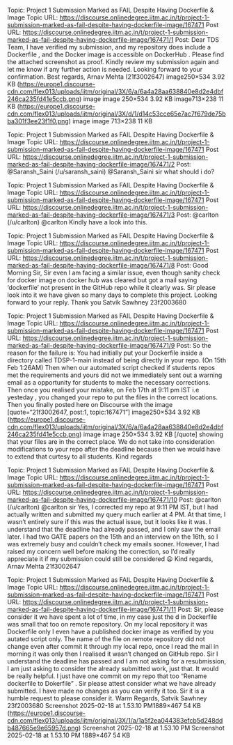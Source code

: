 Topic: Project 1 Submission Marked as FAIL Despite Having Dockerfile & Image
Topic URL: https://discourse.onlinedegree.iitm.ac.in/t/project-1-submission-marked-as-fail-despite-having-dockerfile-image/167471
Post URL: https://discourse.onlinedegree.iitm.ac.in/t/project-1-submission-marked-as-fail-despite-having-dockerfile-image/167471/1
Post:  Dear TDS Team, 
 I have verified my submission, and my repository  does include a Dockerfile , and the  Docker image is accessible on DockerHub . Please find the attached screenshot as proof. Kindly review my submission again and let me know if any further action is needed. 
 Looking forward to your confirmation. 
 Best regards, 
Arnav Mehta 
(21f3002647) 
 image250×534 3.92 KB (https://europe1.discourse-cdn.com/flex013/uploads/iitm/original/3X/6/a/6a4a28aa638840e8d2e4dbf246ca235fd41e5ccb.png) image image 250×534 3.92 KB 
 image713×238 11 KB (https://europe1.discourse-cdn.com/flex013/uploads/iitm/original/3X/d/1/d14c53cce65e7ac7f679de75bba301f3ee23f1f0.png) image image 713×238 11 KB 

Topic: Project 1 Submission Marked as FAIL Despite Having Dockerfile & Image
Topic URL: https://discourse.onlinedegree.iitm.ac.in/t/project-1-submission-marked-as-fail-despite-having-dockerfile-image/167471
Post URL: https://discourse.onlinedegree.iitm.ac.in/t/project-1-submission-marked-as-fail-despite-having-dockerfile-image/167471/2
Post:  @Saransh_Saini (/u/saransh_saini) @Saransh_Saini  sir what should i do? 

Topic: Project 1 Submission Marked as FAIL Despite Having Dockerfile & Image
Topic URL: https://discourse.onlinedegree.iitm.ac.in/t/project-1-submission-marked-as-fail-despite-having-dockerfile-image/167471
Post URL: https://discourse.onlinedegree.iitm.ac.in/t/project-1-submission-marked-as-fail-despite-having-dockerfile-image/167471/3
Post:  @carlton (/u/carlton) @carlton  Kindly have a look into this. 

Topic: Project 1 Submission Marked as FAIL Despite Having Dockerfile & Image
Topic URL: https://discourse.onlinedegree.iitm.ac.in/t/project-1-submission-marked-as-fail-despite-having-dockerfile-image/167471
Post URL: https://discourse.onlinedegree.iitm.ac.in/t/project-1-submission-marked-as-fail-despite-having-dockerfile-image/167471/8
Post:  Good Morning Sir, 
Sir even I am facing a similar issue, even though sanity check for docker image on docker hub was cleared but got a mail saying ‘dockerfile’ not present in the GitHub repo while it clearly was. Sir please look into it we have given so many days to complete this project. 
 Looking forward to your reply. 
 Thank you 
Satvik Sawhney 
23f2003680 

Topic: Project 1 Submission Marked as FAIL Despite Having Dockerfile & Image
Topic URL: https://discourse.onlinedegree.iitm.ac.in/t/project-1-submission-marked-as-fail-despite-having-dockerfile-image/167471
Post URL: https://discourse.onlinedegree.iitm.ac.in/t/project-1-submission-marked-as-fail-despite-having-dockerfile-image/167471/9
Post:  So the reason for the failure is: 
 You had initially put your Dockerfile inside a directory called TDSP-1-main instead of being directly in your repo. (On 15th Feb 1:26AM) 
 Then when our automated script checked if students repos met the requirements and yours did not we immediately sent out a warning email as a opportunity for students to make the necessary corrections. 
 Then once you realised your mistake, on  Feb 17th at 9:11 pm IST  i.e  yesteday , you changed your repo to put the files in the correct locations. 
 Then you finally posted here on Discourse with the image [quote=“21f3002647, post:1, topic:167471”] 
 image250×534 3.92 KB (https://europe1.discourse-cdn.com/flex013/uploads/iitm/original/3X/6/a/6a4a28aa638840e8d2e4dbf246ca235fd41e5ccb.png) image image 250×534 3.92 KB 
[/quote] 
 showing that your files are in the correct place. 
 We do not take into consideration modifications to your repo after the deadline because then we would have to extend that curtesy to all students. 
 Kind regards 

Topic: Project 1 Submission Marked as FAIL Despite Having Dockerfile & Image
Topic URL: https://discourse.onlinedegree.iitm.ac.in/t/project-1-submission-marked-as-fail-despite-having-dockerfile-image/167471
Post URL: https://discourse.onlinedegree.iitm.ac.in/t/project-1-submission-marked-as-fail-despite-having-dockerfile-image/167471/10
Post:  @carlton (/u/carlton) @carlton  sir 
Yes, I corrected my repo at 9:11 PM IST, but I had actually written and submitted my query much earlier at 4 PM. At that time, I wasn’t entirely sure if this was the actual issue, but it looks like it was. 
 I understand that the deadline had already passed, and I only saw the email later. I had two GATE papers on the 15th and an interview on the 16th, so I was extremely busy and couldn’t check my emails sooner. However, I had raised my concern well before making the correction, so I’d really appreciate it if my submission could still be considered  :frowning: 
 Kind regards, 
Arnav Mehta 
21f3002647 

Topic: Project 1 Submission Marked as FAIL Despite Having Dockerfile & Image
Topic URL: https://discourse.onlinedegree.iitm.ac.in/t/project-1-submission-marked-as-fail-despite-having-dockerfile-image/167471
Post URL: https://discourse.onlinedegree.iitm.ac.in/t/project-1-submission-marked-as-fail-despite-having-dockerfile-image/167471/11
Post:  Sir, please consider it we have spent a lot of time, in my case just the d in Dockerfile was small that too on remote repository. On my local repository it was Dockerfile only I even have a published docker image as verified by you autated script only. The name of the file on remote repository did not change even after commit it through my local repo, once I read the mail in morning it was only then I realised it wasn’t changed on GitHub repo. 
 Sir I understand the deadline has passed and I am not asking for a resubmission, I am just asking to consider the already submitted work, just that. It would be really helpful. I just have one commit on my repo that too “Rename dockerfile to Dokerfile” . Sir please attest consider what we have already submitted. I have made no changes as you can verify it too. 
 Sir it is a humble request to please consider it. 
 Warm Regards, 
Satvik Sawhney 
23f2003680 
 Screenshot 2025-02-18 at 1.53.10 PM1889×467 54 KB (https://europe1.discourse-cdn.com/flex013/uploads/iitm/original/3X/1/a/1a5f2ea044383efcb5d248ddb487665e9e65957d.png) Screenshot 2025-02-18 at 1.53.10 PM Screenshot 2025-02-18 at 1.53.10 PM 1889×467 54 KB 
